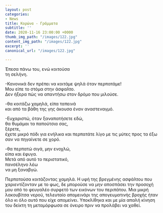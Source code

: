 ```yaml
---
layout: post
categories:
- News
title: Κορώνα - Γράμματα
subtitle: ''
date: 2020-11-16 23:00:00 +0000
thumb_img_path: "/images/122.jpg"
content_img_path: "/images/122.jpg"
excerpt: ''
canonical_url: "/images/122.jpg"

---
```

Έπεσα πάνω του, ενώ κοιτούσα  
τη σελήνη.

\-Κανονικά δεν πρέπει να κοιτάμε ψηλά όταν περπατάμε!  
Μου είπε το στόμα στην άσφαλτο.  
Δεν ήξερα πώς να απαντήσω στον δρόμο που μιλούσε.

\-θα κοιτάζω χαμηλά, είπα ταπεινά  
και από τα βάθη της γης άκουσα έναν αναστεναγμό.

\-Ευχαριστώ, όταν ξαναπατήσετε εδώ,   
θα θυμάμαι τα παπούτσια σας,   
ξέρετε,  
έχετε μικρό πόδι για ενήλικα και περπατάτε λίγο με τις μύτες προς τα έξω   
σαν να πηγαίνετε σε χορό.

\-θα περπατώ σιγά, μην ενοχλώ,  
είπα και έφυγα.  
Μετά από αυτό το περιστατικό,  
πανσέληνο λέω   
να μη ξαναβγώ.

Περπατούσα κοιτάζοντας χαμηλά. Η υφή της βρεγμένης ασφάλτου που χαριεντίζονταν με το φως, δε μπορούσε να μην αποσπάσει την προσοχή μου από το φευγαλέο συρφετό των εικόνων του περιπάτου. Μια μικρή λακουβίτσα νερού, τελευταίο απομεινάρι της απογευματινής βροχής ήταν όλο κι όλο αυτό που είχε απομείνει. Υποκλίθηκα και με μία απαλή κίνηση του δείκτη τη μεταμόρφωσα σε όνειρο πριν να προλάβει να χαθεί.